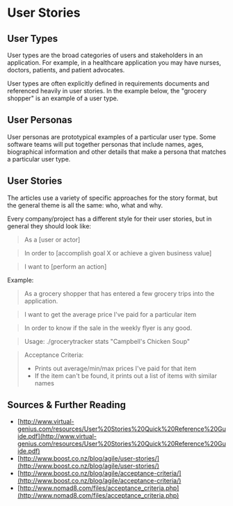 # User Stories

## User Types

User types are the broad categories of users and stakeholders in an application.  For example, in a healthcare application you may have nurses, doctors, patients, and patient advocates.

User types are often explicitly defined in requirements documents and referenced heavily in user stories.  In the example below, the "grocery shopper" is an example of a user type.

## User Personas

User personas are prototypical examples of a particular user type.  Some software teams will put together personas that include names, ages, biographical information and other details that make a persona that matches a particular user type.

## User Stories

The articles use a variety of specific approaches for the story format, but the general theme is all the same: who, what and why.

Every company/project has a different style for their user stories, but in general they should look like:


  > As a [user or actor]

  > In order to [accomplish goal X or achieve a given business value]

  > I want to [perform an action]


Example:


  > As a grocery shopper that has entered a few grocery trips into the application.

  > I want to get the average price I've paid for a particular item

  > In order to know if the sale in the weekly flyer is any good.

  > Usage: ./grocerytracker stats "Campbell's Chicken Soup"

  > Acceptance Criteria:
  > * Prints out average/min/max prices I've paid for that item
  > * If the item can't be found, it prints out a list of items with similar names


## Sources & Further Reading

* [http://www.virtual-genius.com/resources/User%20Stories%20Quick%20Reference%20Guide.pdf](http://www.virtual-genius.com/resources/User%20Stories%20Quick%20Reference%20Guide.pdf)
* [http://www.boost.co.nz/blog/agile/user-stories/](http://www.boost.co.nz/blog/agile/user-stories/)
* [http://www.boost.co.nz/blog/agile/acceptance-criteria/](http://www.boost.co.nz/blog/agile/acceptance-criteria/)
* [http://www.nomad8.com/files/acceptance_criteria.php](http://www.nomad8.com/files/acceptance_criteria.php)

